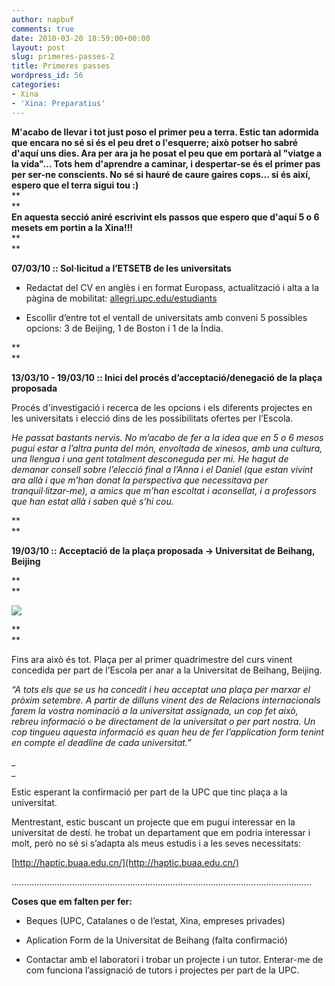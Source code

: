 ```yaml
---
author: napbuf
comments: true
date: 2010-03-20 18:59:00+00:00
layout: post
slug: primeres-passes-2
title: Primeres passes
wordpress_id: 56
categories:
- Xina
- 'Xina: Preparatius'
---
```


**M'acabo de llevar i tot just poso el primer peu a terra. Estic tan adormida que encara no sé si és el peu dret o l'esquerre; això potser ho sabré d'aquí uns dies. Ara per ara ja he posat el peu que em portarà al "viatge a la vida"... Tots hem d'aprendre a caminar, i despertar-se és el primer pas per ser-ne conscients. No sé si hauré de caure gaires cops... si és així, espero que el terra sigui tou :)**  
**  
**  
**En aquesta secció aniré escrivint els passos que espero que d'aquí 5 o 6 mesets em portin a la Xina!!!**  
**  
**

**07/03/10 ::  Sol·licitud a l’ETSETB de les universitats**

  
- Redactat del CV en anglès i en format Europass, actualització i alta a la pàgina de mobilitat: [allegri.upc.edu/estudiants](http://allegri.upc.edu/estudiants)

- Escollir d’entre tot el ventall de universitats amb conveni 5 possibles opcions: 3 de Beijing, 1 de Boston i 1 de la Índia.

**  
**

**13/03/10 - 19/03/10 ::  Inici del procés d’acceptació/denegació de la plaça proposada**

  
Procés d'investigació i recerca de les opcions i els diferents projectes en les universitats i elecció dins de les possibilitats ofertes per l’Escola.

  


_He passat bastants nervis. No m’acabo de fer a la idea que en 5 o 6 mesos pugui estar a l’altra punta del món, envoltada de xinesos, amb una cultura, una llengua i una gent totalment desconeguda per mi. He hagut de demanar consell sobre l’elecció final a l’Anna i el Daniel (que estan vivint ara allà i que m’han donat la perspectiva que necessitava per tranquil·litzar-me), a amics que m’han escoltat i aconsellat,  i a professors que han estat allà i saben què s’hi cou._

**  
**

**19/03/10 :: Acceptació de la plaça proposada -> Universitat de Beihang, Beijing**

**  
**

[![](http://napbuf.files.wordpress.com/2010/03/sollicitud3.jpg?w=300)](http://napbuf.files.wordpress.com/2010/03/sollicitud3.jpg)

**  
**

Fins ara això és tot. Plaça per al primer quadrimestre del curs vinent concedida per part de l’Escola per anar a la Universitat de Beihang, Beijing.

  


_“A tots els que se us ha concedit i heu acceptat una plaça per marxar el _pròxim setembre. _A partir de dilluns vinent des de Relacions internacionals farem la vostra _nominació a la universitat assignada, un cop fet això, rebreu informació o _be directament de la universitat o per part nostra. Un cop tingueu aquesta _informació es quan heu de  fer l’application form tenint en compte el _deadline de cada universitat.”_______

_  
_

Estic esperant la confirmació per part de la UPC que tinc plaça a la universitat.

  


Mentrestant, estic buscant un projecte que em pugui interessar en la universitat de destí. he trobat un departament que em podria interessar i molt, però no sé si s’adapta als meus estudis i a les seves necessitats:

[http://haptic.buaa.edu.cn/](http://haptic.buaa.edu.cn/)

  


  


………………………………………………………………………………………………………..

**Coses que em falten per fer:**

- Beques (UPC, Catalanes o de l’estat, Xina, empreses privades)

- Aplication Form de la Universitat de Beihang (falta confirmació)

- Contactar amb el laboratori i trobar un projecte i un tutor. Enterar-me de com funciona l’assignació de tutors i projectes per part de la UPC.
